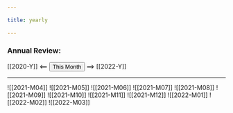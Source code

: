 --- 
title: yearly 
---
### Annual Review:

[[2020-Y]] <== <button class="date_button_today">This Month</button> ==> [[2022-Y]]

---

![[2021-M04]]
![[2021-M05]]
![[2021-M06]]
![[2021-M07]]
![[2021-M08]]
![[2021-M09]]
![[2021-M10]]
![[2021-M11]]
![[2021-M12]]
![[2022-M01]]
![[2022-M02]]
![[2022-M03]]

